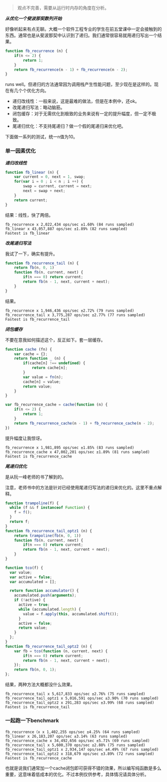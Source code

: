 > 观点不完善，需要从运行时内存的角度在分析。

***从优化一个斐波那契数列开始***

好像听起来有点无聊。大概一个软件工程专业的学生在前五堂课中一定会接触到的东西。通常也是从斐波那契中认识到了递归。我们通常很容易就用递归写出一个结果。

```js
function fb_recurrence (n) {
    if(n <= 2) {
        return 1;
    }
    return fb_recurrence(n - 1) + fb_recurrence(n - 2);
}
```

runs well。但递归的方法通常因为调用栈产生性能问题，至少现在是这样的。现在有几个个优化方向。

- 递归改线性：一般来说，这是最难的做法，但是在本例中，还ok。
- 改尾递归写法：略动脑筋。
- 闭包缓存：对于无需优化到极致的业务来说有一定的提升幅度，但一定不极致。
- 尾递归优化：不支持尾递归？做一个假的尾递归来优化吧。

下面做一系列的测试，统一n值为10。

### 单一因素优化

***递归改线性***

```js
function fb_linear (n) {
    var current = 0, next = 1, swap;
    for(var i = 0 ; i < n ; i ++) {
        swap = current, current = next;
        next = swap + next;
    }
    return current;
}

```

结果：线性，快了两倍。

```
fb_recurrence x 2,022,434 ops/sec ±1.60% (84 runs sampled)
fb_linear x 43,057,887 ops/sec ±1.89% (82 runs sampled)
Fastest is fb_linear
```

***改尾递归写法***

我试了一下，确实有提升。

```js
function fb_recurrence_tail (n) {
    return fb(n, 0, 1)
    function fb(n, current, next) {
        if(n === 0) return current;
        return fb(n - 1, next, current + next);
    }
}
```

结果。

```
fb_recurrence x 1,946,436 ops/sec ±2.72% (79 runs sampled)
fb_recurrence_tail x 3,775,287 ops/sec ±2.77% (77 runs sampled)
Fastest is fb_recurrence_tail
```

***闭包缓存***

不要在意我如何描述这个，反正如下。套一层缓存。

```js
function cache (fn) {
    var cache = {};
    return function _ (n) {
        if(cache[n] !== undefined) {
            return cache[n];
        }
        var value = fn(n);
        cache[n] = value;
        return value;
    }
}

var fb_recurrence_cache = cache(function (n) {
    if(n <= 2) {
        return 1;
    }
    return fb_recurrence_cache(n - 1) + fb_recurrence_cache(n - 2);
})
```

提升幅度让我惊讶。

```
fb_recurrence x 1,981,895 ops/sec ±1.85% (83 runs sampled)
fb_recurrence_cache x 47,002,201 ops/sec ±1.89% (81 runs sampled)
Fastest is fb_recurrence_cache
```

***尾递归优化***

是从阮一峰老师的书了解到的。

注意，老师书中的方法是针对已经使用尾递归写法的递归来优化的。这里不重点解释。

```js
function trampoline(f) {
  while (f && f instanceof Function) {
    f = f();
  }
  return f;
}
function fb_recurrence_tail_optz1 (n) {
    return trampoline(fb(n, 0, 1))
    function fb(n, current, next) {
        if(n === 0) return current;
        return fb(n - 1, next, current + next);
    }
}

function tco(f) {
  var value;
  var active = false;
  var accumulated = [];

  return function accumulator() {
    accumulated.push(arguments);
    if (!active) {
      active = true;
      while (accumulated.length) {
        value = f.apply(this, accumulated.shift());
      }
      active = false;
      return value;
    }
  };
}
function fb_recurrence_tail_optz2 (n) {
    var fb = tco(function (n, current, next) {
        if(n === 0) return current;
        return fb(n - 1, next, current + next);
    });
    return fb(n, 0, 1);
};
```

结果，两种方法大概都没什么效果。

```
fb_recurrence_tail x 5,617,833 ops/sec ±2.76% (75 runs sampled)
fb_recurrence_tail_optz1 x 5,016,591 ops/sec ±3.90% (70 runs sampled)
fb_recurrence_tail_optz2 x 291,283 ops/sec ±3.99% (68 runs sampled)
Fastest is fb_recurrence_tail
```

### 一起跑一下benchmark


```
fb_recurrence（x x 1,402,255 ops/sec ±4.25% (64 runs sampled)
fb_linear x 26,183,207 ops/sec ±3.14% (63 runs sampled)
fb_recurrence_cache x 34,492,656 ops/sec ±5.71% (69 runs sampled)
fb_recurrence_tail x 5,600,370 ops/sec ±2.88% (75 runs sampled)
fb_recurrence_tail_optz1 x 2,934,147 ops/sec ±4.49% (67 runs sampled)
fb_recurrence_tail_optz2 x 318,679 ops/sec ±3.89% (72 runs sampled)
Fastest is fb_recurrence_cache
```

也就是说我们通常加一个cache闭包即可获得不错的效果，所以编写纯函数是多么重要，这意味着低成本的优化。不过本例仅供参考，具体情况请具体分析。